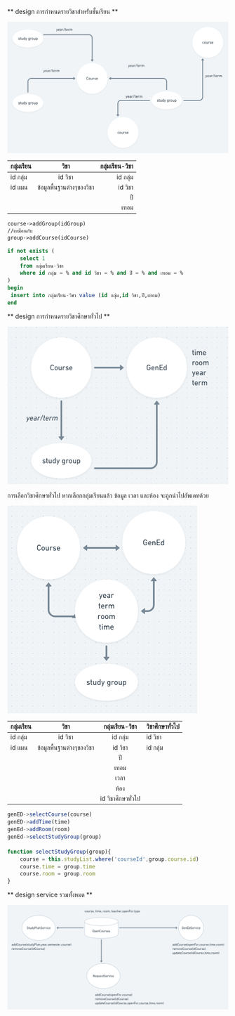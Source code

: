 ** design การกำหนดรายวิชาสำหรับชั้นเรียน **

![alt text](./img/manage-gened.png "Logo Title Text 1")

| กลุ่มเรียน | วิชา | กลุ่มเรียน-วิชา  |
| ------- |:---:| ------------:|
|  id กลุ่ม | id วิชา | id กลุ่ม    |
|  id แผน | ข้อมูลพื้นฐานต่างๆของวิชา | id วิชา |
|         |     |       ปี       |
|         |     |       เทอม    |

```JS
course->addGroup(idGroup)
//เหมือนกับ
group->addCourse(idCourse)
```
```SQL
if not exists (   
    select 1 
    from กลุ่มเรียน-วิชา 
    where id กลุ่ม = % and id วิชา = % and ปี = % and เทอม = %
)
begin
 insert into กลุ่มเรียน-วิชา value (id กลุ่ม,id วิชา,ปี,เทอม)
end

```
** design การกำหนดรายวิชาศึกษาทั่วไป **

![alt text](./img/การเพิ่มวิชาGenEd.png)

การเลือกวิชาศึกษาทั่วไป หากเลือกกลุ่มเรียนแล้ว ข้อมูล เวลา และห้อง จะถูกนำไปอัพเดทด้วย

![alt text](./img/การเพิ่มวิชาGenEd2.png)

| กลุ่มเรียน | วิชา | กลุ่มเรียน-วิชา  | วิชาศึกษาทั่วไป |
| ------- |:---:|:------------:| ---------- |
| id กลุ่ม | id วิชา | id กลุ่ม |id วิชา|
| id แผน | ข้อมูลพื้นฐานต่างๆของวิชา | id วิชา |id กลุ่ม|
|||ปี||
|||เทอม||
|||เวลา||
|||ห้อง||
|||id วิชาศึกษาทั่วไป||

```js
genED->selectCourse(course)
genED->addTime(time)
genEd->addRoom(room)
genEd->selectStudyGroup(group)

function selectStudyGroup(group){
    course = this.studyList.where('courseId',group.course.id)
    course.time = group.time
    course.room = group.room
}
```
** design service รวมทั้งหมด **

![alt text](./img/open-course.png)
